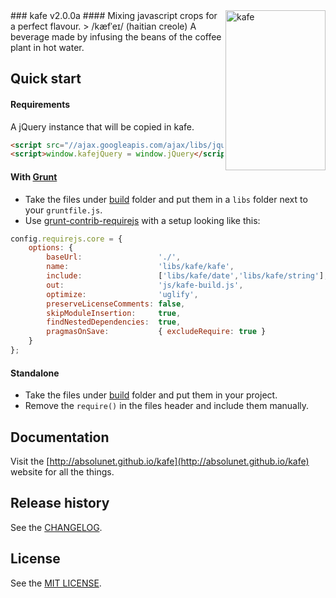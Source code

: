 <img align="right" src="http://absolunet.github.io/kafe/assets/logo-kafe.png" width="160" height="256" alt="kafe" />
### kafe v2.0.0a
#### Mixing javascript crops for a perfect flavour.
> /kæfˈeɪ/ (haitian creole) A beverage made by infusing the beans of the coffee plant in hot water.

<br>

## Quick start

#### Requirements
A jQuery instance that will be copied in kafe.

```html
<script src="//ajax.googleapis.com/ajax/libs/jquery/2.0.3/jquery.min.js"></script>
<script>window.kafejQuery = window.jQuery</script>
```

#### With [Grunt](http://gruntjs.com/)
- Take the files under [build](https://github.com/absolunet/kafe/tree/master/build) folder and put them in a `libs` folder next to your `gruntfile.js`.
- Use [grunt-contrib-requirejs](https://github.com/gruntjs/grunt-contrib-requirejs) with a setup looking like this:

```js
config.requirejs.core = {
	options: {
		baseUrl:                 './',
		name:                    'libs/kafe/kafe',
		include:                 ['libs/kafe/date','libs/kafe/string'],
		out:                     'js/kafe-build.js',
		optimize:                'uglify',
		preserveLicenseComments: false,
		skipModuleInsertion:     true,
		findNestedDependencies:  true,
		pragmasOnSave:           { excludeRequire: true }
	}
};
```

#### Standalone
- Take the files under [build](https://github.com/absolunet/kafe/tree/master/build) folder and put them in your project.
- Remove the `require()` in the files header and include them manually.



## Documentation
Visit the [http://absolunet.github.io/kafe](http://absolunet.github.io/kafe) website for all the things.




## Release history
See the [CHANGELOG](https://github.com/absolunet/kafe/tree/master/CHANGELOG).

## License 
See the [MIT LICENSE](https://github.com/absolunet/kafe/tree/master/LICENSE).